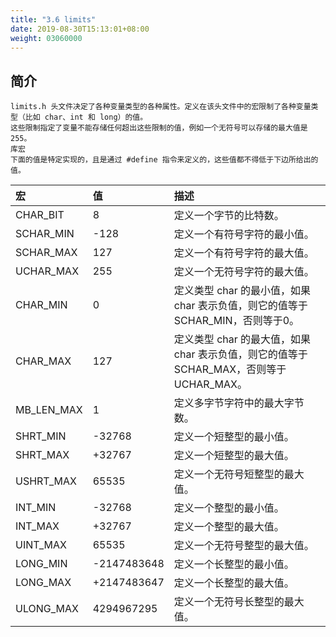 ```yaml
---
title: "3.6 limits"
date: 2019-08-30T15:13:01+08:00
weight: 03060000
---
```


## 简介

    limits.h 头文件决定了各种变量类型的各种属性。定义在该头文件中的宏限制了各种变量类型（比如 char、int 和 long）的值。
    这些限制指定了变量不能存储任何超出这些限制的值，例如一个无符号可以存储的最大值是 255。
    库宏
    下面的值是特定实现的，且是通过 #define 指令来定义的，这些值都不得低于下边所给出的值。

| 宏 | 值 | 描述 |
| :--- | :--- | :--- |
| CHAR_BIT |8 | 定义一个字节的比特数。 |
| SCHAR_MIN |-128 | 定义一个有符号字符的最小值。 |
| SCHAR_MAX |127 | 定义一个有符号字符的最大值。 |
| UCHAR_MAX |255 | 定义一个无符号字符的最大值。 |
| CHAR_MIN |0 | 定义类型 char 的最小值，如果 char 表示负值，则它的值等于 SCHAR_MIN，否则等于0。 |
| CHAR_MAX |127 | 定义类型 char 的最大值，如果 char 表示负值，则它的值等于 SCHAR_MAX，否则等于UCHAR_MAX。 |
| MB_LEN_MAX |1 | 定义多字节字符中的最大字节数。 |
| SHRT_MIN |-32768 | 定义一个短整型的最小值。 |
| SHRT_MAX |+32767 | 定义一个短整型的最大值。 |
| USHRT_MAX |65535 | 定义一个无符号短整型的最大值。 |
| INT_MIN |-32768 | 定义一个整型的最小值。 |
| INT_MAX |+32767 | 定义一个整型的最大值。 |
| UINT_MAX |65535 | 定义一个无符号整型的最大值。 |
| LONG_MIN |-2147483648 | 定义一个长整型的最小值。 |
| LONG_MAX |+2147483647 | 定义一个长整型的最大值。 |
| ULONG_MAX |4294967295 | 定义一个无符号长整型的最大值。 |
